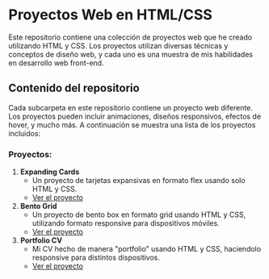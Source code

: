 # Proyectos Web en HTML/CSS

Este repositorio contiene una colección de proyectos web que he creado utilizando HTML y CSS. Los proyectos utilizan diversas técnicas y conceptos de diseño web, y cada uno es una muestra de mis habilidades en desarrollo web front-end.

## Contenido del repositorio

Cada subcarpeta en este repositorio contiene un proyecto web diferente. Los proyectos pueden incluir animaciones, diseños responsivos, efectos de hover, y mucho más. A continuación se muestra una lista de los proyectos incluidos:

### Proyectos:

1. **Expanding Cards**
   - Un proyecto de tarjetas expansivas en formato flex usando solo HTML y CSS.
   - [Ver el proyecto](https://splendorous-hotteok-81d77e.netlify.app/)
2. **Bento Grid**
   - Un proyecto de bento box en formato grid usando HTML y CSS, utilizando formato responsive para dispositivos móviles.
   - [Ver el proyecto](https://golden-biscotti-9728b4.netlify.app/)
3. **Portfolio CV**
   - Mi CV hecho de manera "portfolio" usando HTML y CSS, haciendolo responsive para distintos dispositivos.
   - [Ver el proyecto](https://grand-buttercream-e673e0.netlify.app)
